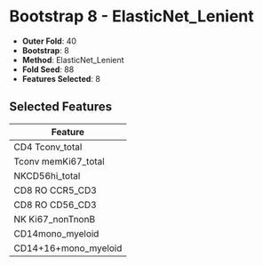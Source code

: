 # Bootstrap 8 - ElasticNet_Lenient

- **Outer Fold**: 40
- **Bootstrap**: 8
- **Method**: ElasticNet_Lenient
- **Fold Seed**: 88
- **Features Selected**: 8

## Selected Features

| Feature |
|---------|
| CD4 Tconv_total |
| Tconv memKi67_total |
| NKCD56hi_total |
| CD8 RO CCR5_CD3 |
| CD8 RO CD56_CD3 |
| NK Ki67_nonTnonB |
| CD14mono_myeloid |
| CD14+16+mono_myeloid |

